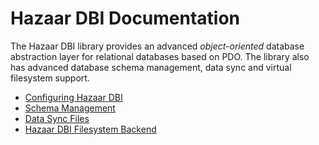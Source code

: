 # Hazaar DBI Documentation

The Hazaar DBI library provides an advanced *object-oriented* database abstraction layer for relational databases based on PDO.  The library also has advanced database schema management, data sync and virtual filesystem support.

* [Configuring Hazaar DBI](configure.md)
* [Schema Management](schema_manager.md)
* [Data Sync Files](data_sync.md)
* [Hazaar DBI Filesystem Backend](filesystem.md)
